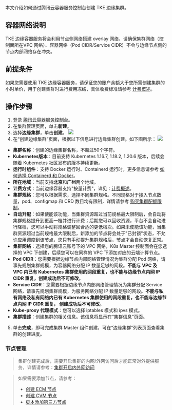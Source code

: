 本文介绍如何通过腾讯云容器服务控制台创建 TKE 边缘集群。

## 容器网络说明
TKE 边缘容器服务将会利用节点侧网络搭建 overlay 网络，请确保集群网络（控制面所在VPC 网络）、容器网络（Pod CIDR/Service CIDR）不会与边缘节点侧的节点内部网络存在冲突。

## 前提条件
如果您需要使用 TKE 边缘容器服务，请保证您的账户余额大于您所需创建集群的小时单价，用于创建集群时进行费用冻结，具体收费标准请参考 [计费概述](https://cloud.tencent.com/document/product/457/78129)。

## 操作步骤
1. 登录 [腾讯云容器服务控制台](https://console.cloud.tencent.com/tke2)。
2. 在集群管理页面，单击**新建**。
3. 选择**边缘集群**，单击**创建**。
![](https://qcloudimg.tencent-cloud.cn/raw/fb9a662110a5dec583604634a07b74ca.jpg)
4. 在“创建边缘集群”页面，根据以下信息进行边缘集群创建。如下图所示：
![](https://qcloudimg.tencent-cloud.cn/raw/52c8262a35adb653d8c15b310c803946.png)
 - **集群名称**：创建的边缘集群名称，不超过50个字符。
 - **Kubernetes版本**：目前支持 Kubernetes 1.16.7, 1.18.2, 1.20.6 版本，后续会随着 Kubernetes 社区发布的版本持续更新。
 - **运行时组件**：支持 Docker 运行时、Containerd 运行时，更多信息请参考 [如何选择 Containerd 和 Docker](https://cloud.tencent.com/document/product/457/35747)。
 - **所在地域**：当前支持**北京**和**广州**两个地域。
 - **计费方式**：当前边缘容器支持"按量计费"，详见：[计费概述](https://cloud.tencent.com/document/product/457/78129)。
 - **集群规格**：您可以根据需求，选择不同集群规格。不同规格对于接入节点数量，pod、configmap 和 CRD 数目均有限制，详情请参考 [购买集群配额限制](https://cloud.tencent.com/document/product/457/73658)。
 - **自动升配**：如果使能该功能，当集群资源超过当前规格最大限制后，会自动将集群规格提升到更高一档并进行计费；后期您可以回收资源，平台不会自动进行降档，您可以手动将规格调整回合适的更低档次。如果未使能该功能，当集群资源超过当前规格最大限制后，新添加的节点将会处于"已封锁"状态，不允许应用调度到该节点，您只有手动提升集群规格后，节点才会自动恢复正常。
 - **集群网络**：选择您的腾讯云账号下的 VPC 网络，K8s Master 控制面会在您选择的 VPC 下创建，后续您可以在同样的 VPC 下添加对应的云端计算节点。
 - **Pod CIDR**：您需要根据边缘节点内部网络管理情况为集群分配 Pod 网络，请事先规划集群规模，为容器网络分配 IP 数量足够的网段。**不能与 VPC 及 VPC 内已有 Kubernetes 集群使用的网段重复，也不能与边缘节点内网 IP CIDR 重复，创建成功后不可修改**。
 - **Service CIDR**：您需要根据边缘节点内部网络管理情况为集群分配 Service 网络，请事先规划集群规模，为服务网络分配 IP 数量足够的网段。**不能与私有网络及私有网络内已有 Kubernetes 集群使用的网段重复，也不能与边缘节点内网 IP CIDR 重复， 创建成功后不可修改**。
 - **Kube-proxy 代理模式**：您可以选择 iptables 模式和 ipvs 模式。
 - **集群描述**：创建集群的相关信息。该信息将显示在“集群信息”页面。
5. 单击**完成**，即可完成集群 Master 组件创建，可在“边缘集群”列表页面查看集群的创建进度。

### 节点管理
> 集群创建完成后，需要开启集群的内网/外网访问后才能正常对外提供服务，详情请参考：[集群开启内外网访问](./%E9%9B%86%E7%BE%A4%E5%BC%80%E5%90%AF%E5%86%85%E5%A4%96%E7%BD%91%E8%AE%BF%E9%97%AE.md)

> 如果需要添加节点，请参考：
> - [创建 ECM 节点](./%E6%B7%BB%E5%8A%A0ECM.md)
> - [创建 CVM 节点](./%E6%B7%BB%E5%8A%A0CVM.md)
> - [脚本添加第三方节点](./%E8%84%9A%E6%9C%AC%E6%B7%BB%E5%8A%A0%E7%AC%AC%E4%B8%89%E6%96%B9%E8%8A%82%E7%82%B9.md)
